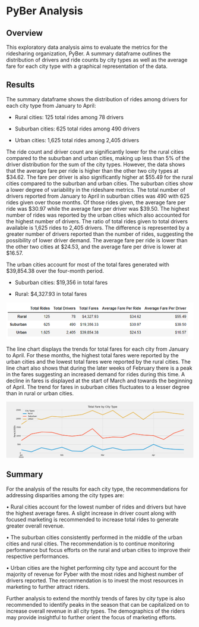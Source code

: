 # PyBer Analysis

## Overview

This exploratory data analysis aims to evaluate the metrics for the ridesharing organization, PyBer. A summary dataframe outlines the distribution of drivers and ride counts by city types as well as the average fare for each city type with a graphical representation of the data. 

## Results

The summary dataframe shows the distribution of rides among drivers for each city type from January to April:

-  Rural cities: 125 total rides among 78 drivers
  
 - Suburban cities: 625 total rides among 490 drivers
  
-  Urban cities: 1,625 total rides among 2,405 drivers

The ride count and driver count are significantly lower for the rural cities compared to the suburban and urban cities, making up less than 5% of the driver distribution for the sum of the city types. However, the data shows that the average fare per ride is higher than the other two city types at $34.62. The fare per driver is also significantly higher at $55.49 for the rural cities compared to the suburban and urban cities. The suburban cities show a lower degree of variability in the rideshare metrics. The total number of drivers reported from January to April in suburban cities was 490 with 625 rides given over those months. Of those rides given, the average fare per ride was $30.97 while the average fare per driver was $39.50. The highest number of rides was reported by the urban cities which also accounted for the highest number of drivers. The ratio of total rides given to total drivers available is 1,625 rides to 2,405 drivers. The difference is represented by a greater number of drivers reported than the number of rides, suggesting the possibility of lower driver demand. The average fare per ride is lower than the other two cities at $24.53, and the average fare per drive is lower at $16.57.

The urban cities account for most of the total fares generated with $39,854.38 over the four-month period. 

 - Suburban cities: $19,356 in total fares

 - Rural: $4,327.93 in total fares


![summarydf](https://github.com/courtneysims/PyBer_Analysis/blob/c89351ce80afb60a3b37ec8ed914b615f4400a26/analysis/summarydf.PNG)


The line chart displays the trends for total fares for each city from January to April. For these months, the highest total fares were reported by the urban cities and the lowest total fares were reported by the rural cities. The line chart also shows that during the later weeks of February there is a peak in the fares suggesting an increased demand for rides during this time. A decline in fares is displayed at the start of March and towards the beginning of April. The trend for fares in suburban cities fluctuates to a lesser degree than in rural or urban cities.


![line_chart](analysis/pyber_fare_summary.png)



## Summary

For the analysis of the results for each city type, the recommendations for addressing disparities among the city types are:

•	Rural cities account for the lowest number of rides and drivers but have the highest average fares. A slight increase in driver count along with focused marketing is recommended to increase total rides to generate greater overall revenue. 

•	The suburban cities consistently performed in the middle of the urban cities and rural cities. The recommendation is to continue monitoring performance but focus efforts on the rural and urban cities to improve their respective performances.

•	Urban cities are the highet performing city type and account for the majority of revenue for Pyber with the most rides and highest number of drivers reported. The recommendation is to invest the most resources in marketing to further attract riders. 

Further analysis to extend the monthly trends of fares by city type is also recommended to identify peaks in the season that can be capitalized on to increase overall revenue in all city types. The demographics of the riders may provide insightful to further orient the focus of marketing efforts.

